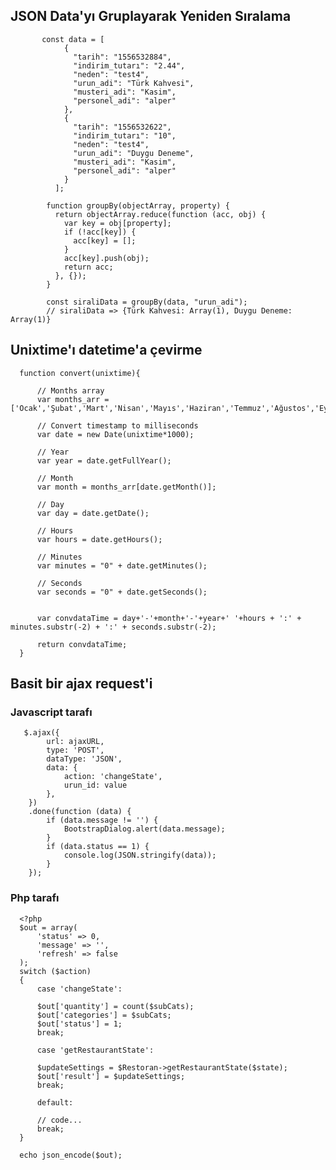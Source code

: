 ## JSON Data'yı Gruplayarak Yeniden Sıralama
           const data = [
                {
                  "tarih": "1556532884",
                  "indirim_tutarı": "2.44",
                  "neden": "test4",
                  "urun_adi": "Türk Kahvesi",
                  "musteri_adi": "Kasim",
                  "personel_adi": "alper"
                },
                {
                  "tarih": "1556532622",
                  "indirim_tutarı": "10",
                  "neden": "test4",
                  "urun_adi": "Duygu Deneme",
                  "musteri_adi": "Kasim",
                  "personel_adi": "alper"
                }
              ];

            function groupBy(objectArray, property) {
              return objectArray.reduce(function (acc, obj) {
                var key = obj[property];
                if (!acc[key]) {
                  acc[key] = [];
                }
                acc[key].push(obj);
                return acc;
              }, {});
            }

            const siraliData = groupBy(data, "urun_adi");
            // siraliData => {Türk Kahvesi: Array(1), Duygu Deneme: Array(1)}


## Unixtime'ı datetime'a çevirme


      function convert(unixtime){

          // Months array
          var months_arr = ['Ocak','Şubat','Mart','Nisan','Mayıs','Haziran','Temmuz','Ağustos','Eylül','Ekim','Kasım','Aralık'];

          // Convert timestamp to milliseconds
          var date = new Date(unixtime*1000);

          // Year
          var year = date.getFullYear();

          // Month
          var month = months_arr[date.getMonth()];

          // Day
          var day = date.getDate();

          // Hours
          var hours = date.getHours();

          // Minutes
          var minutes = "0" + date.getMinutes();

          // Seconds
          var seconds = "0" + date.getSeconds();


          var convdataTime = day+'-'+month+'-'+year+' '+hours + ':' + minutes.substr(-2) + ':' + seconds.substr(-2);

          return convdataTime;
      }


## Basit bir ajax request'i

### Javascript tarafı

       $.ajax({
            url: ajaxURL,
            type: 'POST',
            dataType: 'JSON',
            data: {
                action: 'changeState',
                urun_id: value
            },
        })
        .done(function (data) {
            if (data.message != '') {
                BootstrapDialog.alert(data.message);
            }
            if (data.status == 1) {
                console.log(JSON.stringify(data));
            }
        });

### Php tarafı

      <?php
      $out = array(
          'status' => 0,
          'message' => '',
          'refresh' => false
      );
      switch ($action)
      {
          case 'changeState':

          $out['quantity'] = count($subCats);
          $out['categories'] = $subCats;
          $out['status'] = 1;
          break;

          case 'getRestaurantState':

          $updateSettings = $Restoran->getRestaurantState($state);   
          $out['result'] = $updateSettings;    
          break;

          default:

          // code...
          break;
      }

      echo json_encode($out);
